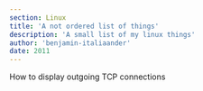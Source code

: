```yaml
---
section: Linux
title: 'A not ordered list of things'
description: 'A small list of my linux things'
author: 'benjamin-italiaander'
date: 2011
---
```




How to display outgoing TCP connections 

